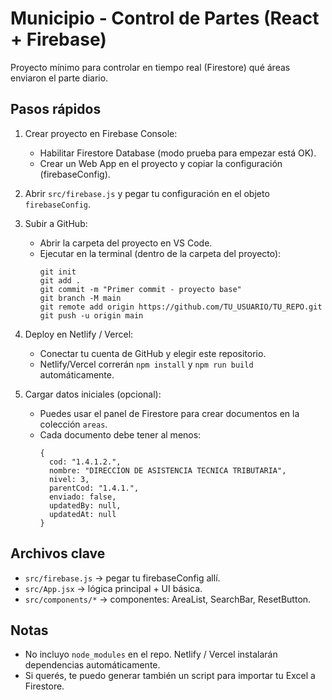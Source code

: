 # Municipio - Control de Partes (React + Firebase)

Proyecto mínimo para controlar en tiempo real (Firestore) qué áreas enviaron el parte diario.

## Pasos rápidos

1. Crear proyecto en Firebase Console:
   - Habilitar Firestore Database (modo prueba para empezar está OK).
   - Crear un Web App en el proyecto y copiar la configuración (firebaseConfig).

2. Abrir `src/firebase.js` y pegar tu configuración en el objeto `firebaseConfig`.

3. Subir a GitHub:
   - Abrir la carpeta del proyecto en VS Code.
   - Ejecutar en la terminal (dentro de la carpeta del proyecto):
     ```
     git init
     git add .
     git commit -m "Primer commit - proyecto base"
     git branch -M main
     git remote add origin https://github.com/TU_USUARIO/TU_REPO.git
     git push -u origin main
     ```

4. Deploy en Netlify / Vercel:
   - Conectar tu cuenta de GitHub y elegir este repositorio.
   - Netlify/Vercel correrán `npm install` y `npm run build` automáticamente.

5. Cargar datos iniciales (opcional):
   - Puedes usar el panel de Firestore para crear documentos en la colección `areas`.
   - Cada documento debe tener al menos:
     ```
     {
       cod: "1.4.1.2.",
       nombre: "DIRECCION DE ASISTENCIA TECNICA TRIBUTARIA",
       nivel: 3,
       parentCod: "1.4.1.",
       enviado: false,
       updatedBy: null,
       updatedAt: null
     }
     ```

## Archivos clave
- `src/firebase.js` -> pegar tu firebaseConfig allí.
- `src/App.jsx` -> lógica principal + UI básica.
- `src/components/*` -> componentes: AreaList, SearchBar, ResetButton.

## Notas
- No incluyo `node_modules` en el repo. Netlify / Vercel instalarán dependencias automáticamente.
- Si querés, te puedo generar también un script para importar tu Excel a Firestore.


